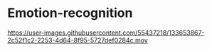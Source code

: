 # Emotion-recognition


https://user-images.githubusercontent.com/55437218/133653867-2c52f1c2-2253-4d64-8f95-5727def0284c.mov

